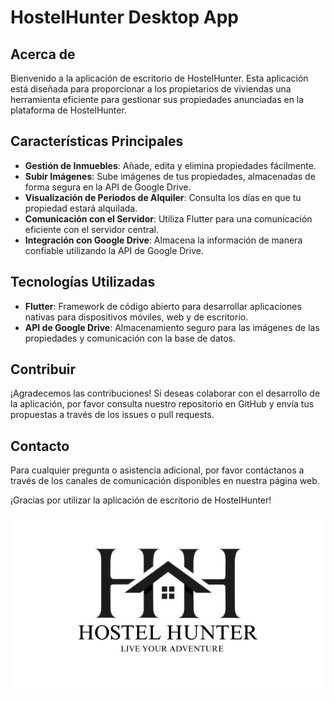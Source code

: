 # HostelHunter Desktop App

## Acerca de

Bienvenido a la aplicación de escritorio de HostelHunter. Esta aplicación está diseñada para proporcionar a los propietarios de viviendas una herramienta eficiente para gestionar sus propiedades anunciadas en la plataforma de HostelHunter.

## Características Principales

- **Gestión de Inmuebles**: Añade, edita y elimina propiedades fácilmente.
- **Subir Imágenes**: Sube imágenes de tus propiedades, almacenadas de forma segura en la API de Google Drive.
- **Visualización de Periodos de Alquiler**: Consulta los días en que tu propiedad estará alquilada.
- **Comunicación con el Servidor**: Utiliza Flutter para una comunicación eficiente con el servidor central.
- **Integración con Google Drive**: Almacena la información de manera confiable utilizando la API de Google Drive.

## Tecnologías Utilizadas

- **Flutter**: Framework de código abierto para desarrollar aplicaciones nativas para dispositivos móviles, web y de escritorio.
- **API de Google Drive**: Almacenamiento seguro para las imágenes de las propiedades y comunicación con la base de datos.

## Contribuir

¡Agradecemos las contribuciones! Si deseas colaborar con el desarrollo de la aplicación, por favor consulta nuestro repositorio en GitHub y envía tus propuestas a través de los issues o pull requests.

## Contacto

Para cualquier pregunta o asistencia adicional, por favor contáctanos a través de los canales de comunicación disponibles en nuestra página web.

¡Gracias por utilizar la aplicación de escritorio de HostelHunter!

![Imagen de ejemplo](assets/imagenes/logo.png)
